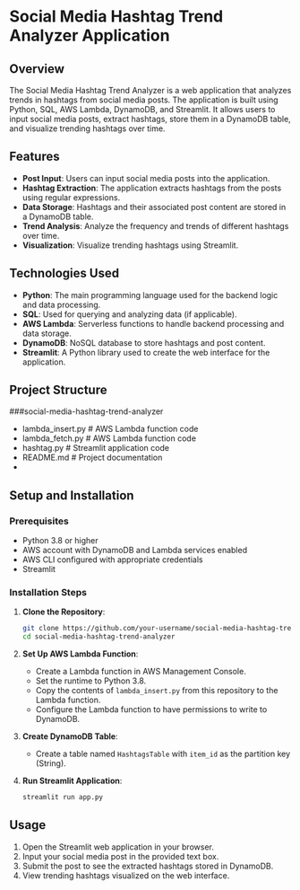 # Social Media Hashtag Trend Analyzer Application

## Overview
The Social Media Hashtag Trend Analyzer is a web application that analyzes trends in hashtags from social media posts. The application is built using Python, SQL, AWS Lambda, DynamoDB, and Streamlit. It allows users to input social media posts, extract hashtags, store them in a DynamoDB table, and visualize trending hashtags over time.

## Features
- **Post Input**: Users can input social media posts into the application.
- **Hashtag Extraction**: The application extracts hashtags from the posts using regular expressions.
- **Data Storage**: Hashtags and their associated post content are stored in a DynamoDB table.
- **Trend Analysis**: Analyze the frequency and trends of different hashtags over time.
- **Visualization**: Visualize trending hashtags using Streamlit.

## Technologies Used
- **Python**: The main programming language used for the backend logic and data processing.
- **SQL**: Used for querying and analyzing data (if applicable).
- **AWS Lambda**: Serverless functions to handle backend processing and data storage.
- **DynamoDB**: NoSQL database to store hashtags and post content.
- **Streamlit**: A Python library used to create the web interface for the application.

## Project Structure
###social-media-hashtag-trend-analyzer
- lambda_insert.py # AWS Lambda function code
- lambda_fetch.py # AWS Lambda function code
- hashtag.py # Streamlit application code
- README.md # Project documentation
- 

## Setup and Installation

### Prerequisites
- Python 3.8 or higher
- AWS account with DynamoDB and Lambda services enabled
- AWS CLI configured with appropriate credentials
- Streamlit

### Installation Steps
1. **Clone the Repository**:
    ```bash
    git clone https://github.com/your-username/social-media-hashtag-trend-analyzer.git
    cd social-media-hashtag-trend-analyzer
    ```

2. **Set Up AWS Lambda Function**:
    - Create a Lambda function in AWS Management Console.
    - Set the runtime to Python 3.8.
    - Copy the contents of `lambda_insert.py` from this repository to the Lambda function.
    - Configure the Lambda function to have permissions to write to DynamoDB.

3. **Create DynamoDB Table**:
    - Create a table named `HashtagsTable` with `item_id` as the partition key (String).

4. **Run Streamlit Application**:
    ```bash
    streamlit run app.py
    ```

## Usage
1. Open the Streamlit web application in your browser.
2. Input your social media post in the provided text box.
3. Submit the post to see the extracted hashtags stored in DynamoDB.
4. View trending hashtags visualized on the web interface.



